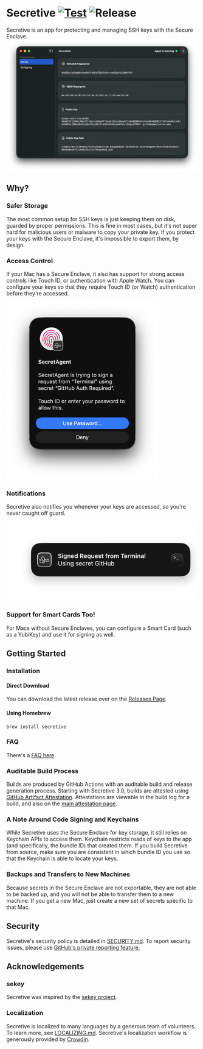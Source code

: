 # Secretive [![Test](https://github.com/maxgoedjen/secretive/actions/workflows/test.yml/badge.svg?branch=main)](https://github.com/maxgoedjen/secretive/actions/workflows/test.yml) ![Release](https://github.com/maxgoedjen/secretive/workflows/Release/badge.svg)


Secretive is an app for protecting and managing SSH keys with the Secure Enclave.
<picture>
  <source media="(prefers-color-scheme: dark)" srcset="/.github/readme/app-dark.png">
  <source media="(prefers-color-scheme: light)" srcset="/.github/readme/app-light.png">
  <img src="/.github/readme/app-dark.png" alt="Screenshot of Secretive" width="600">
</picture>


## Why?

### Safer Storage

The most common setup for SSH keys is just keeping them on disk, guarded by proper permissions. This is fine in most cases, but it's not super hard for malicious users or malware to copy your private key. If you protect your keys with the Secure Enclave, it's impossible to export them, by design.

### Access Control

If your Mac has a Secure Enclave, it also has support for strong access controls like Touch ID, or authentication with Apple Watch. You can configure your keys so that they require Touch ID (or Watch) authentication before they're accessed.

<img src="/.github/readme/touchid.png" alt="Screenshot of Secretive authenticating with Touch ID" width="400">

### Notifications

Secretive also notifies you whenever your keys are accessed, so you're never caught off guard.

<img src="/.github/readme/notification.png" alt="Screenshot of Secretive notifying the user" width="600">

### Support for Smart Cards Too!

For Macs without Secure Enclaves, you can configure a Smart Card (such as a YubiKey) and use it for signing as well.

## Getting Started

### Installation

#### Direct Download

You can download the latest release over on the [Releases Page](https://github.com/maxgoedjen/secretive/releases)

#### Using Homebrew

    brew install secretive

### FAQ

There's a [FAQ here](FAQ.md).

### Auditable Build Process

Builds are produced by GitHub Actions with an auditable build and release generation process. Starting with Secretive 3.0, builds are attested using [GitHub Artifact Attestation](https://docs.github.com/en/actions/concepts/security/artifact-attestations). Attestations are viewable in the build log for a build, and also on the [main attestation page](https://github.com/maxgoedjen/secretive/attestations).

### A Note Around Code Signing and Keychains

While Secretive uses the Secure Enclave for key storage, it still relies on Keychain APIs to access them. Keychain restricts reads of keys to the app (and specifically, the bundle ID) that created them. If you build Secretive from source, make sure you are consistent in which bundle ID you use so that the Keychain is able to locate your keys.

### Backups and Transfers to New Machines

Because secrets in the Secure Enclave are not exportable, they are not able to be backed up, and you will not be able to transfer them to a new machine. If you get a new Mac, just create a new set of secrets specific to that Mac.

## Security

Secretive's security policy is detailed in [SECURITY.md](SECURITY.md). To report security issues, please use [GitHub's private reporting feature.](https://docs.github.com/en/code-security/security-advisories/guidance-on-reporting-and-writing-information-about-vulnerabilities/privately-reporting-a-security-vulnerability#privately-reporting-a-security-vulnerability)

## Acknowledgements

### sekey
Secretive was inspired by the [sekey project](https://github.com/sekey/sekey).

### Localization
Secretive is localized to many languages by a generous team of volunteers. To learn more, see [LOCALIZING.md](LOCALIZING.md). Secretive's localization workflow is generously provided by [Crowdin](https://crowdin.com).
